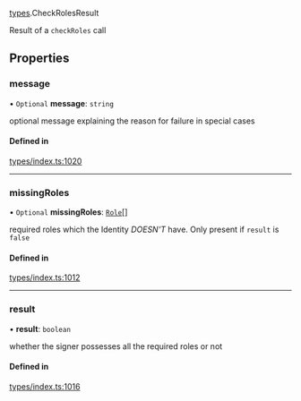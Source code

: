 [types](../../Modules/Types/Types.md).CheckRolesResult

Result of a `checkRoles` call

## Properties

### message

• `Optional` **message**: `string`

optional message explaining the reason for failure in special cases

#### Defined in

[types/index.ts:1020](https://github.com/PolymeshAssociation/polymesh-sdk/blob/15be87e8/src/types/index.ts#L1020)

___

### missingRoles

• `Optional` **missingRoles**: [`Role`](../../Modules/Types/Types.md#role)[]

required roles which the Identity *DOESN'T* have. Only present if `result` is `false`

#### Defined in

[types/index.ts:1012](https://github.com/PolymeshAssociation/polymesh-sdk/blob/15be87e8/src/types/index.ts#L1012)

___

### result

• **result**: `boolean`

whether the signer possesses all the required roles or not

#### Defined in

[types/index.ts:1016](https://github.com/PolymeshAssociation/polymesh-sdk/blob/15be87e8/src/types/index.ts#L1016)

